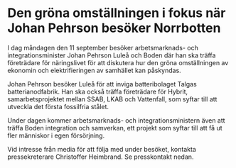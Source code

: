 # Den gröna omställningen i fokus när Johan Pehrson besöker Norrbotten

I dag måndagen den 11 september besöker arbetsmarknads- och integrationsminister Johan Pehrson Luleå och Boden där han ska träffa företrädare för näringslivet för att diskutera hur den gröna omställningen av ekonomin och elektrifieringen av samhället kan påskyndas.

Johan Pehrson besöker Luleå för att inviga batteribolaget Talgas batterianodfabrik. Han ska också träffa företrädare för Hybrit, samarbetsprojektet mellan SSAB, LKAB och Vattenfall, som syftar till att utveckla det första fossilfria stålet.

Under dagen kommer arbetsmarknads- och integrationsministern även att träffa Boden integration och samverkan, ett projekt som syftar till att få ut fler människor i egen försörjning.

Vid intresse från media för att följa med under besöket, kontakta pressekreterare Christoffer Heimbrand. Se presskontakt nedan.
